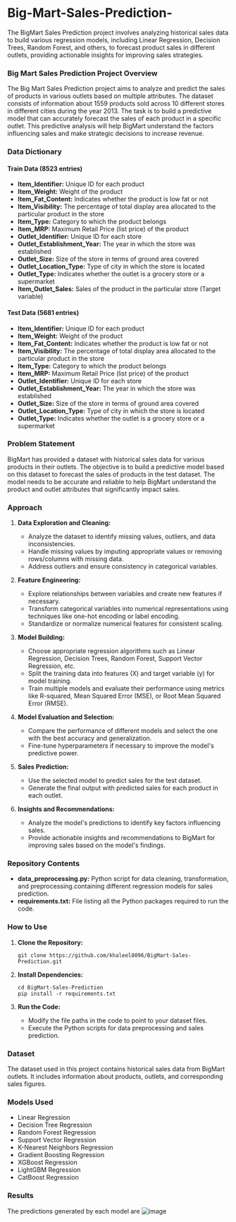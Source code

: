 # Big-Mart-Sales-Prediction-
The BigMart Sales Prediction project involves analyzing historical sales data to build various regression models, including Linear Regression, Decision Trees, Random Forest, and others, to forecast product sales in different outlets, providing actionable insights for improving sales strategies.
### Big Mart Sales Prediction Project Overview

The Big Mart Sales Prediction project aims to analyze and predict the sales of products in various outlets based on multiple attributes. The dataset consists of information about 1559 products sold across 10 different stores in different cities during the year 2013. The task is to build a predictive model that can accurately forecast the sales of each product in a specific outlet. This predictive analysis will help BigMart understand the factors influencing sales and make strategic decisions to increase revenue.

### Data Dictionary

#### Train Data (8523 entries)
- **Item_Identifier:** Unique ID for each product
- **Item_Weight:** Weight of the product
- **Item_Fat_Content:** Indicates whether the product is low fat or not
- **Item_Visibility:** The percentage of total display area allocated to the particular product in the store
- **Item_Type:** Category to which the product belongs
- **Item_MRP:** Maximum Retail Price (list price) of the product
- **Outlet_Identifier:** Unique ID for each store
- **Outlet_Establishment_Year:** The year in which the store was established
- **Outlet_Size:** Size of the store in terms of ground area covered
- **Outlet_Location_Type:** Type of city in which the store is located
- **Outlet_Type:** Indicates whether the outlet is a grocery store or a supermarket
- **Item_Outlet_Sales:** Sales of the product in the particular store (Target variable)

#### Test Data (5681 entries)
- **Item_Identifier:** Unique ID for each product
- **Item_Weight:** Weight of the product
- **Item_Fat_Content:** Indicates whether the product is low fat or not
- **Item_Visibility:** The percentage of total display area allocated to the particular product in the store
- **Item_Type:** Category to which the product belongs
- **Item_MRP:** Maximum Retail Price (list price) of the product
- **Outlet_Identifier:** Unique ID for each store
- **Outlet_Establishment_Year:** The year in which the store was established
- **Outlet_Size:** Size of the store in terms of ground area covered
- **Outlet_Location_Type:** Type of city in which the store is located
- **Outlet_Type:** Indicates whether the outlet is a grocery store or a supermarket

### Problem Statement

BigMart has provided a dataset with historical sales data for various products in their outlets. The objective is to build a predictive model based on this dataset to forecast the sales of products in the test dataset. The model needs to be accurate and reliable to help BigMart understand the product and outlet attributes that significantly impact sales.

### Approach

1. **Data Exploration and Cleaning:**
   - Analyze the dataset to identify missing values, outliers, and data inconsistencies.
   - Handle missing values by imputing appropriate values or removing rows/columns with missing data.
   - Address outliers and ensure consistency in categorical variables.

2. **Feature Engineering:**
   - Explore relationships between variables and create new features if necessary.
   - Transform categorical variables into numerical representations using techniques like one-hot encoding or label encoding.
   - Standardize or normalize numerical features for consistent scaling.

3. **Model Building:**
   - Choose appropriate regression algorithms such as Linear Regression, Decision Trees, Random Forest, Support Vector Regression, etc.
   - Split the training data into features (X) and target variable (y) for model training.
   - Train multiple models and evaluate their performance using metrics like R-squared, Mean Squared Error (MSE), or Root Mean Squared Error (RMSE).

4. **Model Evaluation and Selection:**
   - Compare the performance of different models and select the one with the best accuracy and generalization.
   - Fine-tune hyperparameters if necessary to improve the model's predictive power.

5. **Sales Prediction:**
   - Use the selected model to predict sales for the test dataset.
   - Generate the final output with predicted sales for each product in each outlet.

6. **Insights and Recommendations:**
   - Analyze the model's predictions to identify key factors influencing sales.
   - Provide actionable insights and recommendations to BigMart for improving sales based on the model's findings.

### Repository Contents

- **data_preprocessing.py:** Python script for data cleaning, transformation, and preprocessing.containing different regression models for sales prediction.
- **requirements.txt:** File listing all the Python packages required to run the code.

### How to Use

1. **Clone the Repository:**
   ```
   git clone https://github.com/khaleel8096/BigMart-Sales-Prediction.git
   ```

2. **Install Dependencies:**
   ```
   cd BigMart-Sales-Prediction
   pip install -r requirements.txt
   ```

3. **Run the Code:**
   - Modify the file paths in the code to point to your dataset files.
   - Execute the Python scripts for data preprocessing and sales prediction.

### Dataset

The dataset used in this project contains historical sales data from BigMart outlets. It includes information about products, outlets, and corresponding sales figures.

### Models Used

- Linear Regression
- Decision Tree Regression
- Random Forest Regression
- Support Vector Regression
- K-Nearest Neighbors Regression
- Gradient Boosting Regression
- XGBoost Regression
- LightGBM Regression
- CatBoost Regression

### Results

The predictions generated by each model are
![image](https://github.com/khaleel8096/Big-Mart-Sales-Prediction-/assets/87635567/ea5d302f-8ecc-469f-993a-36170d4317d0)
